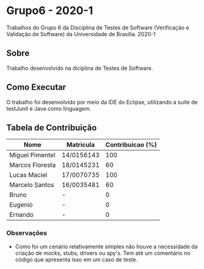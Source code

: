 # Grupo6 - 2020-1

Trabalhos do Grupo 6 da Disciplina de Testes de Software (Verificação e Validação de Software) da Universidade de Brasília. 2020-1

## Sobre

Trabalho desenvolvido na diciplina de Testes de Software.

## Como Executar

O trabalho foi desenvolvido por meio da IDE do Eclipse, utilizando a suite de testJunit e Java como linguagem.

## Tabela de Contribuição

| Nome    | Matricula              | Contribuicao (%) |
|---------|------------------------|--------------|
| Miguel Pimentel | 14/0156143 | 100           |
| Marcos Floresta | 18/0145231 |60            |
| Lucas Maciel  | 17/0070735 |100           |
| Marcelo Santos | 16/0035481 |60            |
| Bruno   | -                      | 0            |
| Eugenio | -                      | 0            |
| Ernando | -                      | 0            |

### Observações

* Como foi um cenário relativamente simples não houve a necessidade da criação de mocks, stubs, drivers ou spy's. Tem até um comentário no código que apresenta isso em um caso de teste.

